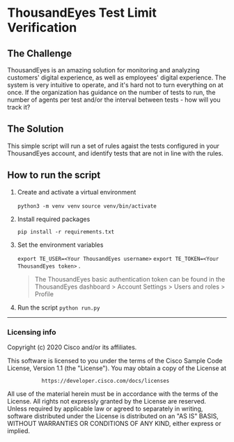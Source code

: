 # ThousandEyes Test Limit Verification

## The Challenge

ThousandEyes is an amazing solution for monitoring and analyzing customers' digital experience, as well as employees' digital experience. The system is very intuitive to operate, and it's hard not to turn everything on at once.
If the organization has guidance on the number of tests to run, the number of agents per test and/or the interval between tests - how will you track it?

## The Solution

This simple script will run a set of rules agaist the tests configured in your ThousandEyes account, and identify tests that are not in line with the rules.

## How to run the script
1. Create and activate a virtual environment

    `python3 -m venv venv`
    `source venv/bin/activate`
2. Install required packages

    `pip install -r requirements.txt`
3. Set the environment variables

    `export TE_USER=<Your ThousandEyes username>`
    `export TE_TOKEN=<Your ThousandEyes token>`
.
    > The ThousandEyes basic authentication token can be found in the ThousandEyes dashboard > Account Settings > Users and roles > Profile
    
4. Run the script
    `python run.py`
----
### Licensing info
Copyright (c) 2020 Cisco and/or its affiliates.

This software is licensed to you under the terms of the Cisco Sample
Code License, Version 1.1 (the "License"). You may obtain a copy of the
License at

               https://developer.cisco.com/docs/licenses

All use of the material herein must be in accordance with the terms of
the License. All rights not expressly granted by the License are
reserved. Unless required by applicable law or agreed to separately in
writing, software distributed under the License is distributed on an "AS
IS" BASIS, WITHOUT WARRANTIES OR CONDITIONS OF ANY KIND, either express
or implied.
